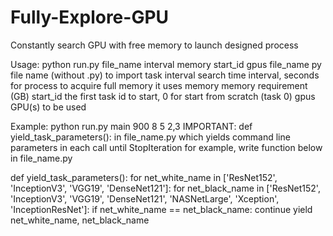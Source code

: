 # Fully-Explore-GPU
Constantly search GPU with free memory to launch designed process

Usage:     python run.py file_name interval memory start_id gpus
file_name  py file name (without .py) to import task
interval   search time interval, seconds for process to acquire full memory it uses
memory     memory requirement (GB)
start_id   the first task id to start, 0 for start from scratch (task 0)
gpus       GPU(s) to be used

Example:   python run.py main 900 8 5 2,3
IMPORTANT: def yield_task_parameters(): in file_name.py
           which yields command line parameters in each call until StopIteration
           for example, write function below in file_name.py

def yield_task_parameters():
    for net_white_name in ['ResNet152', 'InceptionV3', 'VGG19', 'DenseNet121']:
        for net_black_name in ['ResNet152', 'InceptionV3', 'VGG19', 'DenseNet121', 'NASNetLarge', 'Xception', 'InceptionResNet']:
            if net_white_name == net_black_name: continue
            yield net_white_name, net_black_name
